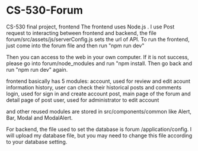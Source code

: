# CS-530-Forum
CS-530 final project, frontend
The frontend uses Node.js . I use Post request to interacting between frontend and backend, the file forum/src/assets/js/serverConfig.js sets the url of API. 
To run the frontend, just come into the forum file and then run "npm run dev"
 
Then you can access to the web in your own computer.
If it is not success, please go into forum/node_modules and run "npm install. Then go back and run "npm run dev" again.

frontend basically has 5 modules:
account, used for review and edit acount information
history, user can check their historical posts and comments
login, used for sign in and create account
post, main page of the forum and detail page of post
user, used for administrator to edit account

and other reused modules are stored in src/components/common like Alert, Bar, Modal and ModalAlert.

For backend, the file used to set the database is forum /application/config. I will upload my database file, but you may need to change this file according to your database setting.

